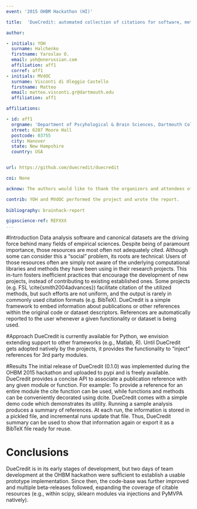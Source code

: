 ```yaml
---
event: '2015 OHBM Hackathon (HI)'

title:  'DueCredit: automated collection of citations for software, methods, and data'

author:

- initials: YOH
  surname: Halchenko
  firstname: Yaroslav O.
  email: yoh@onerussian.com
  affiliation: aff1
  corref: aff1
- initials: MVdOC
  surname: Visconti di Oleggio Castello
  firstname: Matteo
  email: matteo.visconti.gr@dartmouth.edu
  affiliation: aff1

affiliations: 

- id: aff1
  orgname: 'Department of Pscyhological & Brain Sciences, Dartmouth College'
  street: 6207 Moore Hall
  postcode: 03755
  city: Hanover
  state: New Hampshire
  country: USA


url: https://github.com/duecredit/duecredit

coi: None

acknow: The authors would like to thank the organizers and attendees of the 2015 OHBM Hackathon. This project is supported in part by a grant from the NSF (award 1429999).

contrib: YOH and MVdOC performed the project and wrote the report.
  
bibliography: brainhack-report

gigascience-ref: REFXXX
...
```


#Introduction
Data analysis software and canonical datasets are the driving force behind many fields of empirical sciences. Despite being of paramount importance, those resources are most often not adequately cited. Although some can consider this a “social” problem, its roots are technical: Users of those resources often are simply not aware of the underlying computational libraries and methods they have been using in their research projects. This in-turn fosters inefficient practices that encourage the development of new projects, instead of contributing to existing established ones. Some projects (e.g. FSL \cite{smith2004advances}) facilitate citation of the utilized methods, but such efforts are not uniform, and the output is rarely in commonly used citation formats (e.g. BibTeX). DueCredit is a simple framework to embed information about publications or other references within the original code or dataset descriptors. References are automatically reported to the user whenever a given functionality or dataset is being used.

#Approach
DueCredit is currently available for Python, we envision extending support to other frameworks (e.g., Matlab, R).  Until DueCredit gets adopted natively by the projects, it provides the functionality to “inject” references for 3rd party modules. 

#Results
The initial release of DueCredit (0.1.0) was implemented during the OHBM 2015 hackathon and uploaded to pypi and is freely available. DueCredit provides a concise API to associate a publication reference with any given module or function. For example: To provide a reference for an entire module the cite function can be used, while functions and methods can be conveniently decorated using dcite. DueCredit comes with a simple demo code which demonstrates its utility. Running a sample analysis produces a summary of references. At each run, the information is stored in a pickled file, and incremental runs update that file. Thus, DueCredit summary can be used to show that information again or export it as a BibTeX file ready for reuse.


# Conclusions
DueCredit is in its early stages of development, but two days of team development at the OHBM hackathon were sufficient to establish a usable prototype implementation.  Since then, the code-base was further improved and multiple beta-releases followed, expanding the coverage of citable resources (e.g., within scipy, sklearn modules via injections and PyMVPA natively).
